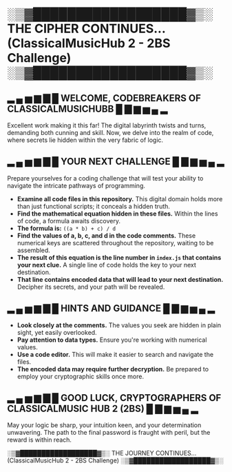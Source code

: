 # ░▒▓██████████████████▓▒░  THE CIPHER CONTINUES... (ClassicalMusicHub 2 - 2BS Challenge) ░▒▓██████████████████▓▒░

##  ▂ ▄ ▅ ▆ ▇ █  WELCOME, CODEBREAKERS OF CLASSICALMUSICHUBB  █ ▇ ▆ ▅ ▄ ▂  

Excellent work making it this far! The digital labyrinth twists and turns, demanding both cunning and skill. Now, we delve into the realm of code, where secrets lie hidden within the very fabric of logic.

##  ▂ ▄ ▅ ▆ ▇ █  YOUR NEXT CHALLENGE  █ ▇ ▆ ▅ ▄ ▂  

Prepare yourselves for a coding challenge that will test your ability to navigate the intricate pathways of programming.

* **Examine all code files in this repository.** This digital domain holds more than just functional scripts; it conceals a hidden truth.
* **Find the mathematical equation hidden in these files.** Within the lines of code, a formula awaits discovery.
* **The formula is:** `((a * b) + c) / d`
* **Find the values of a, b, c, and d in the code comments.** These numerical keys are scattered throughout the repository, waiting to be assembled.
* **The result of this equation is the line number in `index.js` that contains your next clue.** A single line of code holds the key to your next destination.
* **That line contains encoded data that will lead to your next destination.** Decipher its secrets, and your path will be revealed.

##  ▂ ▄ ▅ ▆ ▇ █  HINTS AND GUIDANCE  █ ▇ ▆ ▅ ▄ ▂  

* **Look closely at the comments.** The values you seek are hidden in plain sight, yet easily overlooked.
* **Pay attention to data types.** Ensure you're working with numerical values.
* **Use a code editor.** This will make it easier to search and navigate the files.
* **The encoded data may require further decryption.** Be prepared to employ your cryptographic skills once more.

##  ▂ ▄ ▅ ▆ ▇ █  GOOD LUCK, CRYPTOGRAPHERS OF CLASSICALMUSIC HUB 2 (2BS)  █ ▇ ▆ ▅ ▄ ▂  

May your logic be sharp, your intuition keen, and your determination unwavering. The path to the final password is fraught with peril, but the reward is within reach.

░▒▓██████████████████▓▒░  THE JOURNEY CONTINUES... (ClassicalMusicHub 2 - 2BS Challenge) ░▒▓██████████████████▓▒░
